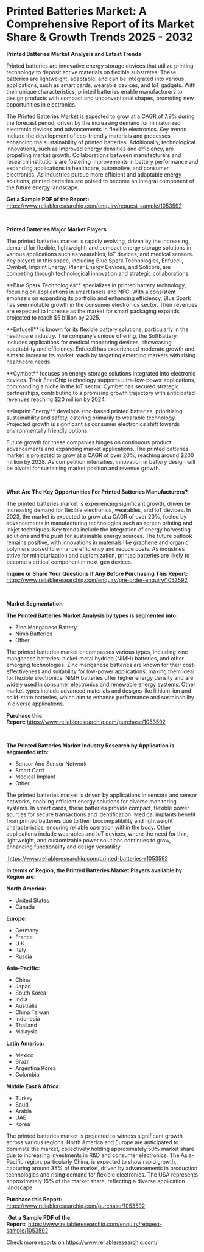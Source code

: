 <p><h1>Printed Batteries Market: A Comprehensive Report of its Market Share & Growth Trends 2025 - 2032</h1></p><p><strong>Printed Batteries Market Analysis and Latest Trends</strong></p>
<p><p>Printed batteries are innovative energy storage devices that utilize printing technology to deposit active materials on flexible substrates. These batteries are lightweight, adaptable, and can be integrated into various applications, such as smart cards, wearable devices, and IoT gadgets. With their unique characteristics, printed batteries enable manufacturers to design products with compact and unconventional shapes, promoting new opportunities in electronics.</p><p>The Printed Batteries Market is expected to grow at a CAGR of 7.9% during the forecast period, driven by the increasing demand for miniaturized electronic devices and advancements in flexible electronics. Key trends include the development of eco-friendly materials and processes, enhancing the sustainability of printed batteries. Additionally, technological innovations, such as improved energy densities and efficiency, are propelling market growth. Collaborations between manufacturers and research institutions are fostering improvements in battery performance and expanding applications in healthcare, automotive, and consumer electronics. As industries pursue more efficient and adaptable energy solutions, printed batteries are poised to become an integral component of the future energy landscape.</p></p>
<p><strong>Get a Sample PDF of the Report:&nbsp;</strong> <a href="https://www.reliableresearchiq.com/enquiry/request-sample/1053592?utm_campaign=1900&utm_medium=2&utm_source=Github&utm_content=ia&utm_term=15022025&utm_id=printed-batteries">https://www.reliableresearchiq.com/enquiry/request-sample/1053592</a></p>
<p>&nbsp;</p>
<p><strong>Printed Batteries Major Market Players</strong></p>
<p><p>The printed batteries market is rapidly evolving, driven by the increasing demand for flexible, lightweight, and compact energy storage solutions in various applications such as wearables, IoT devices, and medical sensors. Key players in this space, including Blue Spark Technologies, Enfucell, Cymbet, Imprint Energy, Planar Energy Devices, and Solicore, are competing through technological innovation and strategic collaborations.</p><p>**Blue Spark Technologies** specializes in printed battery technology, focusing on applications in smart labels and NFC. With a consistent emphasis on expanding its portfolio and enhancing efficiency, Blue Spark has seen notable growth in the consumer electronics sector. Their revenues are expected to increase as the market for smart packaging expands, projected to reach $5 billion by 2025.</p><p>**Enfucell** is known for its flexible battery solutions, particularly in the healthcare industry. The company’s unique offering, the SoftBattery, includes applications for medical monitoring devices, showcasing adaptability and efficiency. Enfucell has experienced moderate growth and aims to increase its market reach by targeting emerging markets with rising healthcare needs.</p><p>**Cymbet** focuses on energy storage solutions integrated into electronic devices. Their EnerChip technology supports ultra-low-power applications, commanding a niche in the IoT sector. Cymbet has secured strategic partnerships, contributing to a promising growth trajectory with anticipated revenues reaching $20 million by 2024.</p><p>**Imprint Energy** develops zinc-based printed batteries, prioritizing sustainability and safety, catering primarily to wearable technology. Projected growth is significant as consumer electronics shift towards environmentally friendly options.</p><p>Future growth for these companies hinges on continuous product advancements and expanding market applications. The printed batteries market is projected to grow at a CAGR of over 20%, reaching around $200 million by 2028. As competition intensifies, innovation in battery design will be pivotal for sustaining market position and revenue growth.</p></p>
<p>&nbsp;</p>
<p><strong>What Are The Key Opportunities For Printed Batteries Manufacturers?</strong></p>
<p><p>The printed batteries market is experiencing significant growth, driven by increasing demand for flexible electronics, wearables, and IoT devices. In 2023, the market is expected to grow at a CAGR of over 20%, fueled by advancements in manufacturing technologies such as screen printing and inkjet techniques. Key trends include the integration of energy harvesting solutions and the push for sustainable energy sources. The future outlook remains positive, with innovations in materials like graphene and organic polymers poised to enhance efficiency and reduce costs. As industries strive for miniaturization and customization, printed batteries are likely to become a critical component in next-gen devices.</p></p>
<p><strong>Inquire or Share Your Questions If Any Before Purchasing This Report:</strong> <a href="https://www.reliableresearchiq.com/enquiry/pre-order-enquiry/1053592?utm_campaign=1900&utm_medium=2&utm_source=Github&utm_content=ia&utm_term=15022025&utm_id=printed-batteries">https://www.reliableresearchiq.com/enquiry/pre-order-enquiry/1053592</a></p>
<p>&nbsp;</p>
<p><strong>Market Segmentation</strong></p>
<p><strong>The Printed Batteries Market Analysis by types is segmented into:</strong></p>
<p><ul><li>Zinc Manganese Battery</li><li>Nimh Batteries</li><li>Other</li></ul></p>
<p><p>The printed batteries market encompasses various types, including zinc manganese batteries, nickel-metal hydride (NiMH) batteries, and other emerging technologies. Zinc manganese batteries are known for their cost-effectiveness and suitability for low-power applications, making them ideal for flexible electronics. NiMH batteries offer higher energy density and are widely used in consumer electronics and renewable energy systems. Other market types include advanced materials and designs like lithium-ion and solid-state batteries, which aim to enhance performance and sustainability in diverse applications.</p></p>
<p><strong>Purchase this Report:&nbsp;</strong><a href="https://www.reliableresearchiq.com/purchase/1053592?utm_campaign=1900&utm_medium=2&utm_source=Github&utm_content=ia&utm_term=15022025&utm_id=printed-batteries">https://www.reliableresearchiq.com/purchase/1053592</a></p>
<p>&nbsp;</p>
<p><strong>The Printed Batteries Market Industry Research by Application is segmented into:</strong></p>
<p><ul><li>Sensor And Sensor Network</li><li>Smart Card</li><li>Medical Implant</li><li>Other</li></ul></p>
<p><p>The printed batteries market is driven by applications in sensors and sensor networks, enabling efficient energy solutions for diverse monitoring systems. In smart cards, these batteries provide compact, flexible power sources for secure transactions and identification. Medical implants benefit from printed batteries due to their biocompatibility and lightweight characteristics, ensuring reliable operation within the body. Other applications include wearables and IoT devices, where the need for thin, lightweight, and customizable power solutions continues to grow, enhancing functionality and design versatility.</p></p>
<p><a href="https://www.reliableresearchiq.com/printed-batteries-r1053592?utm_campaign=1900&utm_medium=2&utm_source=Github&utm_content=ia&utm_term=15022025&utm_id=printed-batteries">&nbsp;https://www.reliableresearchiq.com/printed-batteries-r1053592</a></p>
<p><strong>In terms of Region, the Printed Batteries Market Players available by Region are:</strong></p>
<p>
    <p> <strong> North America: </strong>
        <ul>
            <li>United States</li>
            <li>Canada</li>
        </ul>
        </p> 
    <p> <strong> Europe: </strong>
        <ul>
            <li>Germany</li>
            <li>France</li>
            <li>U.K.</li>
            <li>Italy</li>
            <li>Russia</li>
        </ul>
        </p> 
    <p> <strong> Asia-Pacific: </strong>
        <ul>
            <li>China</li>
            <li>Japan</li>
            <li>South Korea</li>
            <li>India</li>
            <li>Australia</li>
            <li>China Taiwan</li>
            <li>Indonesia</li>
            <li>Thailand</li>
            <li>Malaysia</li>
        </ul>
        </p> 
    <p> <strong> Latin America: </strong>
        <ul>
            <li>Mexico</li>
            <li>Brazil</li>
            <li>Argentina Korea</li>
            <li>Colombia</li>
        </ul>
        </p> 
    <p> <strong> Middle East & Africa: </strong>
        <ul>
            <li>Turkey</li>
            <li>Saudi</li>
            <li>Arabia</li>
            <li>UAE</li>
            <li>Korea</li>
        </ul>
    </p>
    </p>
<p><p>The printed batteries market is projected to witness significant growth across various regions. North America and Europe are anticipated to dominate the market, collectively holding approximately 50% market share due to increasing investments in R&D and consumer electronics. The Asia-Pacific region, particularly China, is expected to show rapid growth, capturing around 35% of the market, driven by advancements in production technologies and rising demand for flexible electronics. The USA represents approximately 15% of the market share, reflecting a diverse application landscape.</p></p>
<p><strong>Purchase this Report: </strong><a href="https://www.reliableresearchiq.com/purchase/1053592?utm_campaign=1900&utm_medium=2&utm_source=Github&utm_content=ia&utm_term=15022025&utm_id=printed-batteries">https://www.reliableresearchiq.com/purchase/1053592</a></p>
<p>&nbsp;<strong>Get a Sample PDF of the Report:&nbsp;&nbsp;</strong><a href="https://www.reliableresearchiq.com/enquiry/request-sample/1053592?utm_campaign=1900&utm_medium=2&utm_source=Github&utm_content=ia&utm_term=15022025&utm_id=printed-batteries">https://www.reliableresearchiq.com/enquiry/request-sample/1053592</a></p>
<p><strong></strong></p>
<p>Check more reports on <a href="https://www.reliableresearchiq.com/?utm_campaign=1900&utm_medium=2&utm_source=Github&utm_content=ia&utm_term=15022025&utm_id=printed-batteries">https://www.reliableresearchiq.com/</a></p>